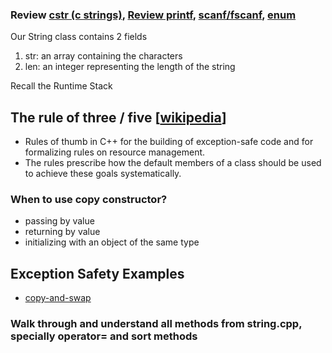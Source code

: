 ### Review [cstr (c strings)](https://en.cppreference.com/w/cpp/string/basic_string/c_str), [Review printf](https://en.cppreference.com/w/cpp/io/c/fprintf), [scanf/fscanf](https://en.cppreference.com/w/cpp/io/c/fscanf), [enum](https://en.cppreference.com/w/cpp/language/enum)

Our String class contains 2 fields
1. str: an array containing the characters
2. len: an integer representing the length of the string

Recall the Runtime Stack

## The rule of three / five [[wikipedia](https://en.wikipedia.org/wiki/Rule_of_three_(C%2B%2B_programming))]
- Rules of thumb in C++ for the building of exception-safe code and for formalizing rules on resource management.
- The rules prescribe how the default members of a class should be used to achieve these goals systematically.

### When to use copy constructor?
- passing by value
- returning by value
- initializing with an object of the same type

## Exception Safety Examples
- [copy-and-swap](https://en.wikibooks.org/wiki/More_C%2B%2B_Idioms/Copy-and-swap)

### Walk through and understand all methods from string.cpp, specially **operator=** and **sort** methods
